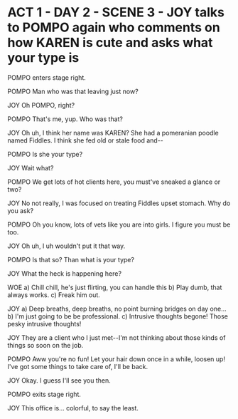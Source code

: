 # ACT 1 - DAY 2 - SCENE 3 - JOY talks to POMPO again who comments on how KAREN is cute and asks what your type is

POMPO enters stage right.

POMPO
Man who was that leaving just now?

JOY
Oh POMPO, right?

POMPO
That's me, yup. Who was that?

JOY
Oh uh, I think her name was KAREN? She had a pomeranian poodle named Fiddles. I think she fed old or stale food and--

POMPO
Is she your type?

JOY
Wait what?

POMPO
We get lots of hot clients here, you must've sneaked a glance or two?

JOY
No not really, I was focused on treating Fiddles upset stomach. Why do you ask?

POMPO
Oh you know, lots of vets like you are into girls. I figure you must be too.

JOY
Oh uh, I uh wouldn't put it that way.

POMPO
Is that so? Than what is your type?

JOY
What the heck is happening here?

WOE
a) Chill chill, he's just flirting, you can handle this
b) Play dumb, that always works.
c) Freak him out.

JOY
a) Deep breaths, deep breaths, no point burning bridges on day one...
b) I'm just going to be be professional.
c) Intrusive thoughts begone! Those pesky intrusive thoughts!

JOY
They are a client who I just met--I'm not thinking about those kinds of things so soon on the job.

POMPO
Aww you're no fun! Let your hair down once in a while, loosen up! I've got some things to take care of, I'll be back.

JOY
Okay. I guess I'll see you then.

POMPO exits stage right.

JOY
This office is... colorful, to say the least.

